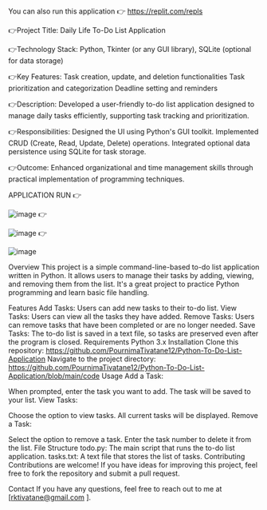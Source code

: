 You can also run this application 👉 https://replit.com/repls 

👉Project Title: Daily Life To-Do List Application

👉Technology Stack: Python, Tkinter (or any GUI library), SQLite (optional for data storage)

👉Key Features: Task creation, update, and deletion functionalities
 Task prioritization and categorization
 Deadline setting and reminders

👉Description: Developed a user-friendly to-do list application designed to manage daily tasks efficiently, supporting task tracking and prioritization.

👉Responsibilities: Designed the UI using Python's GUI toolkit.
 Implemented CRUD (Create, Read, Update, Delete) operations.
 Integrated optional data persistence using SQLite for task storage.

👉Outcome: Enhanced organizational and time management skills through practical implementation of programming techniques.


APPLICATION RUN
👉

![image](https://github.com/user-attachments/assets/49bb1aa6-f92f-4464-abf7-cd0d49d0665a)
👉

![image](https://github.com/user-attachments/assets/730af1ca-a575-4cd5-a4a3-33bfc3fc8473)
👉

![image](https://github.com/user-attachments/assets/81a90f72-18ee-42ae-885d-fe37d50d031d)

Overview
This project is a simple command-line-based to-do list application written in Python. It allows users to manage their tasks by adding, viewing, and removing them from the list. It's a great project to practice Python programming and learn basic file handling.


Features
Add Tasks: Users can add new tasks to their to-do list.
View Tasks: Users can view all the tasks they have added.
Remove Tasks: Users can remove tasks that have been completed or are no longer needed.
Save Tasks: The to-do list is saved in a text file, so tasks are preserved even after the program is closed.
Requirements
Python 3.x
Installation
Clone this repository:
https://github.com/PournimaTivatane12/Python-To-Do-List-Application
Navigate to the project directory:
https://github.com/PournimaTivatane12/Python-To-Do-List-Application/blob/main/code
Usage
Add a Task:


When prompted, enter the task you want to add.
The task will be saved to your list.
View Tasks:


Choose the option to view tasks.
All current tasks will be displayed.
Remove a Task:


Select the option to remove a task.
Enter the task number to delete it from the list.
File Structure
todo.py: The main script that runs the to-do list application.
tasks.txt: A text file that stores the list of tasks.
Contributing
Contributions are welcome! If you have ideas for improving this project, feel free to fork the repository and submit a pull request.


Contact
If you have any questions, feel free to reach out to me at [rktivatane@gmail.com ].


